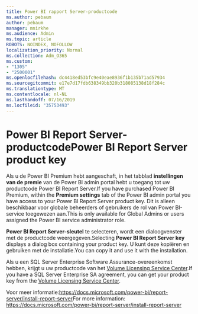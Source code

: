 ```yaml
---
title: Power BI rapport Server-productcode
ms.author: pebaum
author: pebaum
manager: mnirkhe
ms.audience: Admin
ms.topic: article
ROBOTS: NOINDEX, NOFOLLOW
localization_priority: Normal
ms.collection: Adm_O365
ms.custom:
- "1305"
- "2500001"
ms.openlocfilehash: dc4418ed53bfc9e40eae8936f1b135b71ad57934
ms.sourcegitcommit: e17e7d17fdb638349bb320b318085138d18f284c
ms.translationtype: MT
ms.contentlocale: nl-NL
ms.lasthandoff: 07/16/2019
ms.locfileid: "35753493"
---
```

# <a name="power-bi-report-server-product-key"></a><span data-ttu-id="feca8-102">Power BI Report Server-productcode</span><span class="sxs-lookup"><span data-stu-id="feca8-102">Power BI Report Server product key</span></span>

<span data-ttu-id="feca8-103">Als u de Power BI Premium hebt aangeschaft, in het tabblad **instellingen van de premie** van de Power BI admin portal hebt u toegang tot uw productcode Power BI Report Server.</span><span class="sxs-lookup"><span data-stu-id="feca8-103">If you have purchased Power BI Premium, within the **Premium settings** tab of the Power BI admin portal you have access to your Power BI Report Server product key.</span></span> <span data-ttu-id="feca8-104">Dit is alleen beschikbaar voor globale beheerders of gebruikers de rol van Power BI-service toegewezen aan.</span><span class="sxs-lookup"><span data-stu-id="feca8-104">This is only available for Global Admins or users assigned the Power BI service administrator role.</span></span>

<span data-ttu-id="feca8-105">**Power BI Report Server-sleutel** te selecteren, wordt een dialoogvenster met de productcode weergegeven.</span><span class="sxs-lookup"><span data-stu-id="feca8-105">Selecting **Power BI Report Server key** displays a dialog box containing your product key.</span></span> <span data-ttu-id="feca8-106">U kunt deze kopiëren en gebruiken met de installatie.</span><span class="sxs-lookup"><span data-stu-id="feca8-106">You can copy it and use it with the installation.</span></span>

<span data-ttu-id="feca8-107">Als u een SQL Server Enterprise Software Assurance-overeenkomst hebben, krijgt u uw productcode van het [Volume Licensing Service Center](https://www.microsoft.com/Licensing/servicecenter/).</span><span class="sxs-lookup"><span data-stu-id="feca8-107">If you have a SQL Server Enterprise SA agreement, you can get your product key from the [Volume Licensing Service Center](https://www.microsoft.com/Licensing/servicecenter/).</span></span>

<span data-ttu-id="feca8-108">Voor meer informatie:https://docs.microsoft.com/power-bi/report-server/install-report-server</span><span class="sxs-lookup"><span data-stu-id="feca8-108">For more information: https://docs.microsoft.com/power-bi/report-server/install-report-server</span></span>
